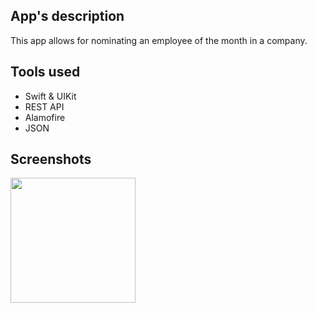 ## App's description

This app allows for nominating an employee of the month in a company.


## Tools used

- Swift & UIKit
- REST API
- Alamofire
- JSON


## Screenshots

<!--
![Nominations app](https://github.com/pagoda8/Nominations/assets/74459316/48492c84-201b-4e66-b53e-c89b62c5cb0d)
-->

<img src="https://github.com/pagoda8/Nominations/assets/74459316/48492c84-201b-4e66-b53e-c89b62c5cb0d" width="200">
